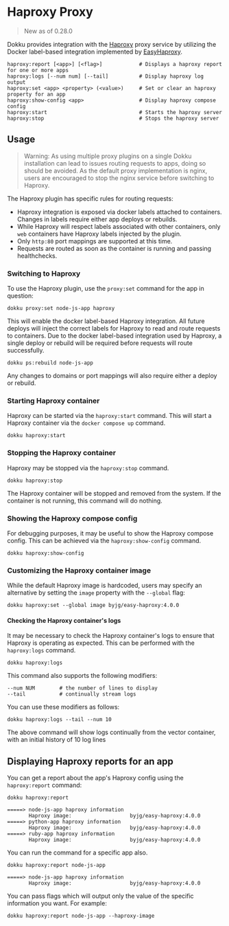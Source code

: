 # Haproxy Proxy

> New as of 0.28.0

Dokku provides integration with the [Haproxy](http://www.haproxy.org) proxy service by utilizing the Docker label-based integration implemented by [EasyHaproxy](https://github.com/byjg/docker-easy-haproxy).

```
haproxy:report [<app>] [<flag>]            # Displays a haproxy report for one or more apps
haproxy:logs [--num num] [--tail]          # Display haproxy log output
haproxy:set <app> <property> (<value>)     # Set or clear an haproxy property for an app
haproxy:show-config <app>                  # Display haproxy compose config
haproxy:start                              # Starts the haproxy server
haproxy:stop                               # Stops the haproxy server
```

## Usage

> Warning: As using multiple proxy plugins on a single Dokku installation can lead to issues routing requests to apps, doing so should be avoided. As the default proxy implementation is nginx, users are encouraged to stop the nginx service before switching to Haproxy.

The Haproxy plugin has specific rules for routing requests:

- Haproxy integration is exposed via docker labels attached to containers. Changes in labels require either app deploys or rebuilds.
- While Haproxy will respect labels associated with other containers, only `web` containers have Haproxy labels injected by the plugin.
- Only `http:80` port mappings are supported at this time.
- Requests are routed as soon as the container is running and passing healthchecks.

### Switching to Haproxy

To use the Haproxy plugin, use the `proxy:set` command for the app in question:

```shell
dokku proxy:set node-js-app haproxy
```

This will enable the docker label-based Haproxy integration. All future deploys will inject the correct labels for Haproxy to read and route requests to containers. Due to the docker label-based integration used by Haproxy, a single deploy or rebuild will be required before requests will route successfully.

```shell
dokku ps:rebuild node-js-app
```

Any changes to domains or port mappings will also require either a deploy or rebuild.

### Starting Haproxy container

Haproxy can be started via the `haproxy:start` command. This will start a Haproxy container via the `docker compose up` command.

```shell
dokku haproxy:start
```

### Stopping the Haproxy container

Haproxy may be stopped via the `haproxy:stop` command.

```shell
dokku haproxy:stop
```

The Haproxy container will be stopped and removed from the system. If the container is not running, this command will do nothing.

### Showing the Haproxy compose config

For debugging purposes, it may be useful to show the Haproxy compose config. This can be achieved via the `haproxy:show-config` command.

```shell
dokku haproxy:show-config
```

### Customizing the Haproxy container image

While the default Haproxy image is hardcoded, users may specify an alternative by setting the `image` property with the `--global` flag:

```shell
dokku haproxy:set --global image byjg/easy-haproxy:4.0.0
```

#### Checking the Haproxy container's logs

It may be necessary to check the Haproxy container's logs to ensure that Haproxy is operating as expected. This can be performed with the `haproxy:logs` command.

```shell
dokku haproxy:logs
```

This command also supports the following modifiers:

```shell
--num NUM        # the number of lines to display
--tail           # continually stream logs
```

You can use these modifiers as follows:

```shell
dokku haproxy:logs --tail --num 10
```

The above command will show logs continually from the vector container, with an initial history of 10 log lines

## Displaying Haproxy reports for an app

You can get a report about the app's Haproxy config using the `haproxy:report` command:

```shell
dokku haproxy:report
```

```
=====> node-js-app haproxy information
       Haproxy image:                   byjg/easy-haproxy:4.0.0
=====> python-app haproxy information
       Haproxy image:                   byjg/easy-haproxy:4.0.0
=====> ruby-app haproxy information
       Haproxy image:                   byjg/easy-haproxy:4.0.0
```

You can run the command for a specific app also.

```shell
dokku haproxy:report node-js-app
```

```
=====> node-js-app haproxy information
       Haproxy image:                   byjg/easy-haproxy:4.0.0
```

You can pass flags which will output only the value of the specific information you want. For example:

```shell
dokku haproxy:report node-js-app --haproxy-image
```
